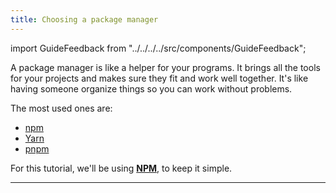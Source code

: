 ```yaml
---
title: Choosing a package manager
---
```

import GuideFeedback from "../../../../src/components/GuideFeedback";

<!-- Rephrasing and title done by Ethan -->

A package manager is like a helper for your programs. It brings all the tools for your projects and makes sure they fit and work well together. It's like having someone organize things so you can work without problems.

The most used ones are: 
- [npm](https://www.npmjs.com) 
- [Yarn](https://yarnpkg.com) 
- [pnpm](https://pnpm.io/)

For this tutorial, we'll be using **[NPM](https://www.npmjs.com)**, to keep it simple.

---
<GuideFeedback />
